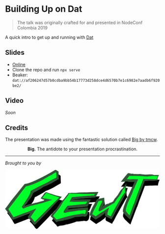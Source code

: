 # Building Up on Dat

> The talk was originally crafted for and presented in NodeConf Colombia 2019

A quick intro to get up and running with [Dat](https://dat.foundation/)

## Slides

- [Online](https://building-up-on-dat.hashbase.io/)
- Clone the repo and run `npx serve`
- Beaker: `dat://af206247d57b0cdba9bb54b17773d258dce4d6570b7e1c6982e7aadb6f920be2/`

## Video

_Soon_

## Credits

The presentation was made using the fantastic solution called [Big by tmcw](https://github.com/tmcw/big).

<p align="center">
  <strong>Big.</strong> The antidote to your presentation procrastination.
</p>

---
_Brought to you by_
<p align="center">
  <img width="540" src='images/geut-cyber.png' />
</p>
